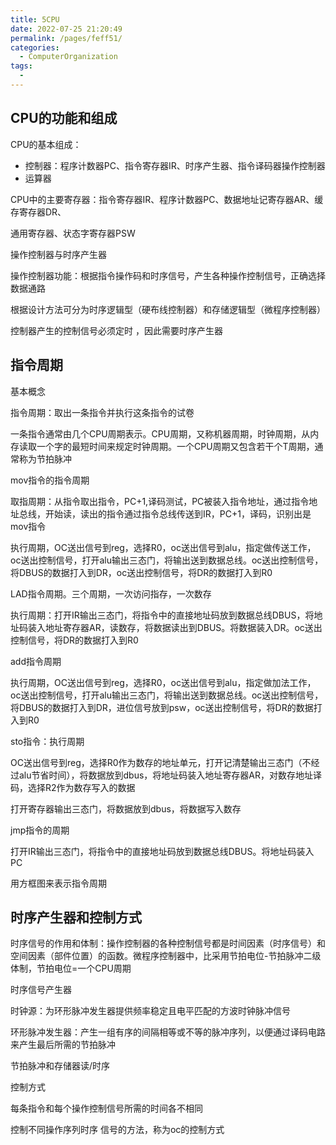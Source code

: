 ```yaml
---
title: 5CPU
date: 2022-07-25 21:20:49
permalink: /pages/feff51/
categories:
  - ComputerOrganization
tags:
  - 
---
```

## CPU的功能和组成

CPU的基本组成：

* 控制器：程序计数器PC、指令寄存器IR、时序产生器、指令译码器操作控制器
* 运算器

CPU中的主要寄存器：指令寄存器IR、程序计数器PC、数据地址记寄存器AR、缓存寄存器DR、

通用寄存器、状态字寄存器PSW

操作控制器与时序产生器

操作控制器功能：根据指令操作码和时序信号，产生各种操作控制信号，正确选择数据通路

根据设计方法可分为时序逻辑型（硬布线控制器）和存储逻辑型（微程序控制器）

控制器产生的控制信号必须定时 ，因此需要时序产生器

## 指令周期

基本概念

指令周期：取出一条指令并执行这条指令的试卷

一条指令通常由几个CPU周期表示。CPU周期，又称机器周期，时钟周期，从内存读取一个字的最短时间来规定时钟周期。一个CPU周期又包含若干个T周期，通常称为节拍脉冲

mov指令的指令周期

取指周期：从指令取出指令，PC+1,译码测试，PC被装入指令地址，通过指令地址总线，开始读，读出的指令通过指令总线传送到IR，PC+1，译码，识别出是mov指令

执行周期，OC送出信号到reg，选择R0，oc送出信号到alu，指定做传送工作，oc送出控制信号，打开alu输出三态门，将输出送到数据总线。oc送出控制信号，将DBUS的数据打入到DR，oc送出控制信号，将DR的数据打入到R0

LAD指令周期。三个周期，一次访问指存，一次数存

执行周期：打开IR输出三态门，将指令中的直接地址码放到数据总线DBUS，将地址码装入地址寄存器AR，读数存，将数据读出到DBUS。将数据装入DR。oc送出控制信号，将DR的数据打入到R0

add指令周期

执行周期，OC送出信号到reg，选择R0，oc送出信号到alu，指定做加法工作，oc送出控制信号，打开alu输出三态门，将输出送到数据总线。oc送出控制信号，将DBUS的数据打入到DR，进位信号放到psw，oc送出控制信号，将DR的数据打入到R0

sto指令：执行周期

OC送出信号到reg，选择R0作为数存的地址单元，打开记清楚输出三态门（不经过alu节省时间），将数据放到dbus，将地址码装入地址寄存器AR，对数存地址译码，选择R2作为数存写入的数据

打开寄存器输出三态门，将数据放到dbus，将数据写入数存

jmp指令的周期

打开IR输出三态门，将指令中的直接地址码放到数据总线DBUS。将地址码装入PC

用方框图来表示指令周期

## 时序产生器和控制方式

时序信号的作用和体制：操作控制器的各种控制信号都是时间因素（时序信号）和空间因素（部件位置）的函数。微程序控制器中，比采用节拍电位-节拍脉冲二级体制，节拍电位=一个CPU周期

时序信号产生器

时钟源：为环形脉冲发生器提供频率稳定且电平匹配的方波时钟脉冲信号

环形脉冲发生器：产生一组有序的间隔相等或不等的脉冲序列，以便通过译码电路来产生最后所需的节拍脉冲

节拍脉冲和存储器读/时序

控制方式

每条指令和每个操作控制信号所需的时间各不相同

控制不同操作序列时序 信号的方法，称为oc的控制方式